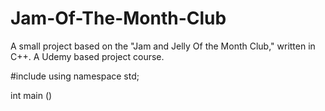 # Jam-Of-The-Month-Club
A small project based on the "Jam and Jelly Of the Month Club," written in C++.
A Udemy based project course.

#include <iostream>
using namespace std;

int main ()
 
